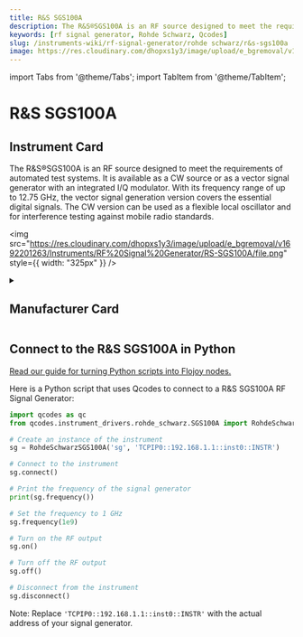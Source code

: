 ```yaml
---
title: R&S SGS100A
description: The R&S®SGS100A is an RF source designed to meet the requirements of automated test systems. It is available as a CW source or as a vector signal generator with an integrated I/Q modulator. With its frequency range of up to 12.75 GHz, the vector signal generation version covers the essential digital signals. The CW version can be used as a flexible local oscillator and for interference testing against mobile radio standards.
keywords: [rf signal generator, Rohde Schwarz, Qcodes]
slug: /instruments-wiki/rf-signal-generator/rohde schwarz/r&s-sgs100a
image: https://res.cloudinary.com/dhopxs1y3/image/upload/e_bgremoval/v1692201263/Instruments/RF%20Signal%20Generator/RS-SGS100A/file.png
---
```


import Tabs from '@theme/Tabs';
import TabItem from '@theme/TabItem';

# R&S SGS100A

## Instrument Card

<div className="flex">

<div>

The R&S®SGS100A is an RF source designed to meet the requirements of automated test systems. It is available as a CW source or as a vector signal generator with an integrated I/Q modulator. With its frequency range of up to 12.75 GHz, the vector signal generation version covers the essential digital signals. The CW version can be used as a flexible local oscillator and for interference testing against mobile radio standards.

</div>

<img src="https://res.cloudinary.com/dhopxs1y3/image/upload/e_bgremoval/v1692201263/Instruments/RF%20Signal%20Generator/RS-SGS100A/file.png" style={{ width: "325px" }} />

</div>

<details>
<summary><h2>Manufacturer Card</h2></summary>

<img src="https://res.cloudinary.com/dhopxs1y3/image/upload/v1692139604/Instruments/Vendor%20Logos/RohdeSchwarz.png" style={{ width: "100%", objectFit: "cover" }} />

Rohde & Schwarz GmbH & Co KG is an international electronics group specializing in the fields of electronic test equipment, broadcast & media, cybersecurity, radiomonitoring and radiolocation, and radiocommunication. <a href="https://www.rohde-schwarz.com/ca/home_48230.html">Website</a>.

<ul>
  <li>Headquarters: Munich, Germany</li>
  <li>Yearly Revenue (millions, USD): 2500.0</li>
</ul>
</details>

## Connect to the R&S SGS100A in Python

[Read our guide for turning Python scripts into Flojoy nodes.](https://docs.flojoy.ai/custom-nodes/creating-custom-node/)


<Tabs>
<TabItem value="Qcodes" label="Qcodes">

Here is a Python script that uses Qcodes to connect to a R&S SGS100A RF Signal Generator:

```python
import qcodes as qc
from qcodes.instrument_drivers.rohde_schwarz.SGS100A import RohdeSchwarzSGS100A

# Create an instance of the instrument
sg = RohdeSchwarzSGS100A('sg', 'TCPIP0::192.168.1.1::inst0::INSTR')

# Connect to the instrument
sg.connect()

# Print the frequency of the signal generator
print(sg.frequency())

# Set the frequency to 1 GHz
sg.frequency(1e9)

# Turn on the RF output
sg.on()

# Turn off the RF output
sg.off()

# Disconnect from the instrument
sg.disconnect()
```

Note: Replace `'TCPIP0::192.168.1.1::inst0::INSTR'` with the actual address of your signal generator.

</TabItem>
</Tabs>